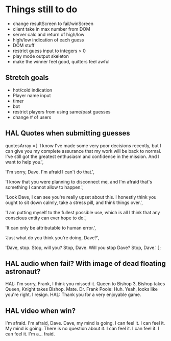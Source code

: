 Things still to do
==================

* change resultScreen to fail/winScreen
* client take in max number from DOM
* server calc and return of high/low
* high/low indication of each guess
* DOM stuff
* restrict guess input to integers > 0
* play mode output skeleton
* make the winner feel good, quitters feel awful

Stretch goals
-------------
* hot/cold indication
* Player name input
* timer
* bot
* restrict players from using same/past guesses
* change # of users


HAL Quotes when submitting guesses
----------
quotesArray =[
'I know I\'ve made some very poor decisions recently, but I can give you my complete assurance that my work will be back to normal. I\'ve still got the greatest enthusiasm and confidence in the mission. And I want to help you.',

'I\'m sorry, Dave. I\'m afraid I can\'t do that.',

'I know that you were planning to disconnect me, and I\'m afraid that\'s something I cannot allow to happen.',

'Look Dave, I can see you\'re really upset about this. I honestly think you ought to sit down calmly, take a stress pill, and think things over.',

'I am putting myself to the fullest possible use, which is all I think that any conscious entity can ever hope to do.',

'It can only be attributable to human error.',

'Just what do you think you\'re doing, Dave?',

'Dave, stop. Stop, will you? Stop, Dave. Will you stop Dave? Stop, Dave.'
];


HAL audio when fail? With image of dead floating astronaut?
--------------------
HAL: I'm sorry, Frank, I think you missed it. Queen to Bishop 3, Bishop takes Queen, Knight takes Bishop. Mate.
Dr. Frank Poole: Huh. Yeah, looks like you're right. I resign.
HAL: Thank you for a very enjoyable game.


HAL video when win?
-------------------
I'm afraid. I'm afraid, Dave. Dave, my mind is going. I can feel it. I can feel it. My mind is going. There is no question about it. I can feel it. I can feel it. I can feel it. I'm a... fraid.
